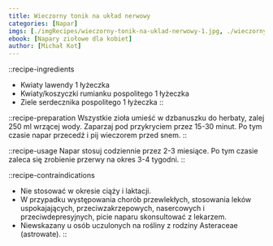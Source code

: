 ```yaml
---
title: Wieczorny tonik na układ nerwowy
categories: [Napar]
imgs: [./imgRecipes/wieczorny-tonik-na-uklad-nerwowy-1.jpg, ./wieczorny-tonik-na-uklad-nerwowy-2.jpg]
ebook: [Napary ziołowe dla kobiet]
author: [Michał Kot]
---
```


::recipe-ingredients
- Kwiaty lawendy 1 łyżeczka
- Kwiaty/koszyczki rumianku pospolitego 1 łyżeczka
- Ziele serdecznika pospolitego 1 łyżeczka
::

::recipe-preparation
Wszystkie zioła umieść w dzbanuszku do herbaty, zalej 250 ml wrzącej wody. Zaparzaj pod przykryciem przez 15-30 minut. Po tym czasie napar przecedź i pij wieczorem przed snem.
::

::recipe-usage
Napar stosuj codziennie przez 2-3 miesiące. Po tym czasie zaleca się zrobienie przerwy na okres 3-4 tygodni.
::

::recipe-contraindications
- Nie stosować w okresie ciąży i laktacji.
- W przypadku występowania chorób przewlekłych, stosowania leków uspokajających, przeciwzakrzepowych, nasercowych i przeciwdepresyjnych, picie naparu skonsultować z lekarzem.
- Niewskazany u osób uczulonych na rośliny z rodziny Asteraceae (astrowate).
::